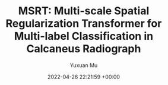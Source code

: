 ---
layout: post
title:  "MSRT: Multi-scale Spatial Regularization Transformer for Multi-label Classification in Calcaneus Radiograph"
date:   2022-04-26 22:21:59 +00:00
image: /images/isbi2022.jpg
categories: research
author: "Yuxuan Mu"
authors: "<strong>Yuxuan Mu</strong>, He Zhao, Jia Guo, Huiqi Li"
venue: "IEEE International Symposium on Biomedical Imaging (ISBI)"
arxiv: https://ieeexplore.ieee.org/document/9761435
---
